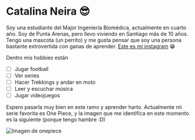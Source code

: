 # Catalina Neira 😎
Soy una estudiante del Major Ingeniería Biomédica, actualmente en cuarto año. Soy de Punta Arenas, pero llevo viviendo en Santiago más de 10 años. Tengo una mascota (un perrito) y me gusta pensar que soy una persona bastante extrovertida con ganas de aprender. [Este es mi instagram](https://www.instagram.com/ktawis/) 😁

Dentro mis hobbies están 
- [ ] Jugar football
- [ ] Ver series
- [ ] Hacer Trekkings y andar en moto
- [ ] Leer y escuchar música
- [ ] Jugar videojuegos

Espero pasarla muy bien en este ramo y aprender harto. Actualmente mi serie favorita es One Piece, y la imagen que me identifica en este momento es la siguiente (porque tengo hambre :D)


![Imagen de onepiece](https://ih1.redbubble.net/image.5213143857.0853/pp,504x498-pad,600x600,f8f8f8.jpg)
